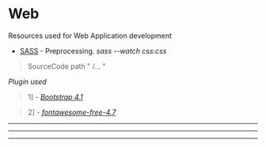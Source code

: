 # Web
Resources used for Web Application development

- [SASS](http://sass-lang.com/) - Preprocessing. *sass --watch css:css*

> SourceCode path " /... "

*Plugin used*

> 1] *- [Bootstrap 4.1](https://getbootstrap.com/)*

> 2] *- [fontawesome-free-4.7](https://fontawesome.com/v4.7.0/)*













-------


-------

-------
